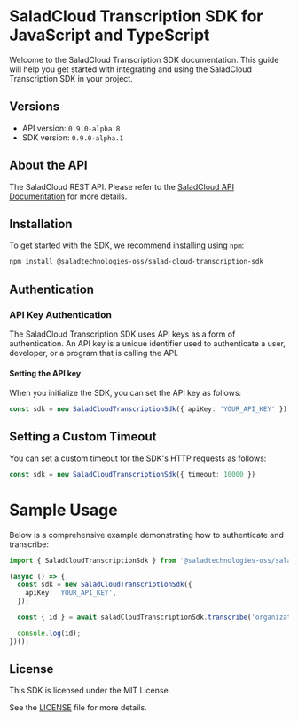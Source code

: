 # SaladCloud Transcription SDK for JavaScript and TypeScript

Welcome to the SaladCloud Transcription SDK documentation. This guide will help you get started with integrating and using the SaladCloud Transcription SDK in your project.

## Versions

- API version: `0.9.0-alpha.8`
- SDK version: `0.9.0-alpha.1`

## About the API

The SaladCloud REST API. Please refer to the [SaladCloud API Documentation](https://docs.salad.com/api-reference) for more details.

## Installation

To get started with the SDK, we recommend installing using `npm`:

```bash
npm install @saladtechnologies-oss/salad-cloud-transcription-sdk
```

## Authentication

### API Key Authentication

The SaladCloud Transcription SDK uses API keys as a form of authentication. An API key is a unique identifier used to authenticate a user, developer, or a program that is calling the API.

#### Setting the API key

When you initialize the SDK, you can set the API key as follows:

```ts
const sdk = new SaladCloudTranscriptionSdk({ apiKey: 'YOUR_API_KEY' })
```

## Setting a Custom Timeout

You can set a custom timeout for the SDK's HTTP requests as follows:

```ts
const sdk = new SaladCloudTranscriptionSdk({ timeout: 10000 })
```

# Sample Usage

Below is a comprehensive example demonstrating how to authenticate and transcribe:

```ts
import { SaladCloudTranscriptionSdk } from '@saladtechnologies-oss/salad-cloud-transcription-sdk';

(async () => {
  const sdk = new SaladCloudTranscriptionSdk({
    apiKey: 'YOUR_API_KEY',
  });

  const { id } = await saladCloudTranscriptionSdk.transcribe('organization_name', 'path_to_file_or_url/video.mp4');

  console.log(id);
})();
```

## License

This SDK is licensed under the MIT License.

See the [LICENSE](LICENSE) file for more details.
